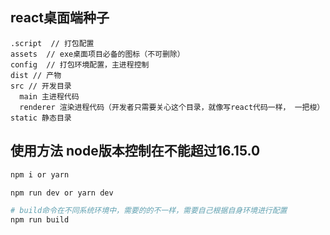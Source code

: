 <!--
 * @Author: penglei
 * @Date: 2022-05-25 20:47:23
 * @LastEditors: Please set LastEditors
 * @LastEditTime: 2022-06-08 19:40:24
 * @Description: 
-->

## react桌面端种子

```
.script  // 打包配置
assets  // exe桌面项目必备的图标（不可删除）
config  // 打包环境配置，主进程控制
dist // 产物
src // 开发目录
  main 主进程代码
  renderer 渲染进程代码（开发者只需要关心这个目录，就像写react代码一样， 一把梭）
static 静态目录
```

##  使用方法 node版本控制在不能超过16.15.0

``` bash
npm i or yarn

npm run dev or yarn dev

# build命令在不同系统环境中，需要的的不一样，需要自己根据自身环境进行配置
npm run build
